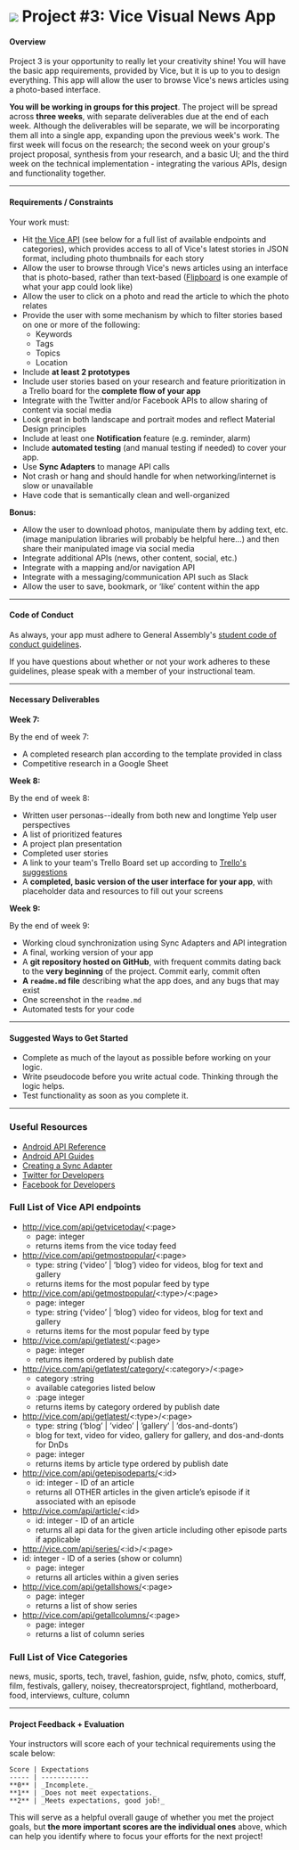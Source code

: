 # ![](https://ga-dash.s3.amazonaws.com/production/assets/logo-9f88ae6c9c3871690e33280fcf557f33.png) Project #3: Vice Visual News App

#### Overview

Project 3 is your opportunity to really let your creativity shine! You will have the basic app requirements, provided by Vice, but it is up to you to design everything. This app will allow the user to browse Vice's news articles using a photo-based interface.

**You will be working in groups for this project**. The project will be spread across **three weeks**, with separate deliverables due at the end of each week. Although the deliverables will be separate, we will be incorporating them all into a single app, expanding upon the previous week's work. The first week will focus on the research; the second week on your group's project proposal, synthesis from your research, and a basic UI; and the third week on the technical implementation - integrating the various APIs, design and functionality together.


---

#### Requirements / Constraints

Your work must:

- Hit [the Vice API](http://www.vice.com/en_us/api/getlatest/0) (see below for a full list of available endpoints and categories), which provides access to all of Vice's latest stories in JSON format, including photo thumbnails for each story
- Allow the user to browse through Vice's news articles using an interface that is photo-based, rather than text-based ([Flipboard](https://flipboard.com/) is one example of what your app could look like)	
- Allow the user to click on a photo and read the article to which the photo relates	
- Provide the user with some mechanism by which to filter stories based on one or more of the following:	
	- Keywords
	- Tags
	- Topics
	- Location
- Include **at least 2 prototypes**
- Include user stories based on your research and feature prioritization in a Trello board for the **complete flow of your app**
- Integrate with the Twitter and/or Facebook APIs to allow sharing of content via social media
- Look great in both landscape and portrait modes and reflect Material Design principles
- Include at least one **Notification** feature (e.g. reminder, alarm)
- Include **automated testing** (and manual testing if needed) to cover your app.
- Use **Sync Adapters** to manage API calls
- Not crash or hang and should handle for when networking/internet is slow or unavailable
- Have code that is semantically clean and well-organized



**Bonus:**

- Allow the user to download photos, manipulate them by adding text, etc. (image manipulation libraries will probably be helpful here...) and then share their manipulated image via social media
- Integrate additional APIs (news, other content, social, etc.)
- Integrate with a mapping and/or navigation API
- Integrate with a messaging/communication API such as Slack
- Allow the user to save, bookmark, or ‘like’ content within the app

---

#### Code of Conduct

As always, your app must adhere to General Assembly's [student code of conduct guidelines](https://github.com/ga-adi-nyc/Course-Materials/blob/master/markdown/code-of-conduct.md).

If you have questions about whether or not your work adheres to these guidelines, please speak with a member of your instructional team.

---

#### Necessary Deliverables

**Week 7:**

By the end of week 7:

- A completed research plan according to the template provided in class
- Competitive research in a Google Sheet

**Week 8:**

By the end of week 8:

- Written user personas--ideally from both new and longtime Yelp user perspectives
- A list of prioritized features
- A project plan presentation
- Completed user stories
- A link to your team's Trello Board set up according to [Trello's suggestions](http://buildbettersoftware.com/with-trello/)
- A **completed, basic version of the user interface for your app**, with placeholder data and resources to fill out your screens

**Week 9:**

By the end of week 9:

- Working cloud synchronization using Sync Adapters and API integration
- A final, working version of your app
- A **git repository hosted on GitHub**, with frequent commits dating back to the **very beginning** of the project. Commit early, commit often
- **A ``readme.md`` file** describing what the app does, and any bugs that may exist
- One screenshot in the ``readme.md``
- Automated tests for your code

---

#### Suggested Ways to Get Started

- Complete as much of the layout as possible before working on your logic.
- Write pseudocode before you write actual code. Thinking through the logic helps.
- Test functionality as soon as you complete it.  

---

### Useful Resources

- [Android API Reference](http://developer.android.com/reference/packages.html)
- [Android API Guides](http://developer.android.com/guide/index.html)
- [Creating a Sync Adapter](http://developer.android.com/training/sync-adapters/creating-sync-adapter.html)
- [Twitter for Developers](https://dev.twitter.com/)
- [Facebook for Developers](https://developers.facebook.com/)

### Full List of Vice API endpoints

- http://vice.com/api/getvicetoday/<:page>
  - page: integer
  - returns items from the vice today feed
- http://vice.com/api/getmostpopular/<:page>
  - type: string (‘video’ | ‘blog’)  video for videos, blog for text and gallery
  - returns items for the most popular feed by type
- http://vice.com/api/getmostpopular/<:type>/<:page>
  - page: integer
  - type: string (‘video’ | ‘blog’)  video for videos, blog for text and gallery
  - returns items for the most popular feed by type
- http://vice.com/api/getlatest/<:page>
  - page: integer
  - returns items ordered by publish date
- http://vice.com/api/getlatest/category/<:category>/<:page>
  - category :string
  - available categories listed below
  - :page integer
  - returns items by category ordered by publish date
- http://vice.com/api/getlatest/<:type>/<:page>
  - type: string (‘blog’ | ’video’ | ’gallery’ | ’dos-and-donts’)
  - blog for text, video for video, gallery for gallery, and dos-and-donts for DnDs
  - page: integer
  - returns items by article type ordered by publish date
- http://vice.com/api/getepisodeparts/<:id>
  - id: integer - ID of an article
  - returns all OTHER articles in the given article’s episode if it associated with an episode
- http://vice.com/api/article/<:id>
  - id: integer - ID of an article
  - returns all api data for the given article including other episode parts if applicable
- http://vice.com/api/series/<:id>/<:page>
- id: integer - ID of a series (show or column)
  - page: integer
  - returns all articles within a given series
- http://vice.com/api/getallshows/<:page>
  - page: integer
  - returns a list of show series
- http://vice.com/api/getallcolumns/<:page>
  - page: integer
  - returns a list of column series

### Full List of Vice Categories
  news, music, sports, tech, travel, fashion, guide, nsfw, photo, comics, stuff, film, festivals, gallery, noisey, thecreatorsproject, fightland, motherboard, food, interviews, culture, column

---

#### Project Feedback + Evaluation


Your instructors will score each of your technical requirements using the scale below:

    Score | Expectations
    ----- | ------------
    **0** | _Incomplete._
    **1** | _Does not meet expectations._
    **2** | _Meets expectations, good job!_

 This will serve as a helpful overall gauge of whether you met the project goals, but __the more important scores are the individual ones__ above, which can help you identify where to focus your efforts for the next project!
